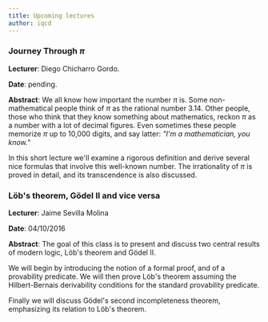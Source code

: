 ```yaml
---
title: Upcoming lectures
author: iqcd
---
```


### Journey Through $\pi$
**Lecturer**: Diego Chicharro Gordo.

**Date**: pending.

**Abstract**: We all know how important the number $\pi$ is. Some non-mathematical people think of $\pi$ as the rational number $3.14$. Other people, those who think that they know something about mathematics, reckon $\pi$ as a number with a lot of decimal figures. Even sometimes these people memorize $\pi$ up to 10,000 digits, and say latter: *"I'm a mathematician, you know."*  

In this short lecture we'll examine a rigorous definition and derive several nice formulas that involve this well-known number. The irrationality of $\pi$ is proved in detail, and its transcendence is also discussed.

### Löb's theorem, Gödel II and vice versa
**Lecturer**: Jaime Sevilla Molina

**Date**: 04/10/2016

**Abstract**:
The goal of this class is to present and discuss two central results of modern logic, Löb's theorem and Gödel II.

We will begin by introducing the notion of a formal proof, and of a provability predicate. We will then prove
Löb's theorem assuming the Hilbert-Bernais derivability conditions for the standard provability predicate.

Finally we will discuss Gödel's second incompleteness theorem, emphasizing its relation to Löb's theorem.
